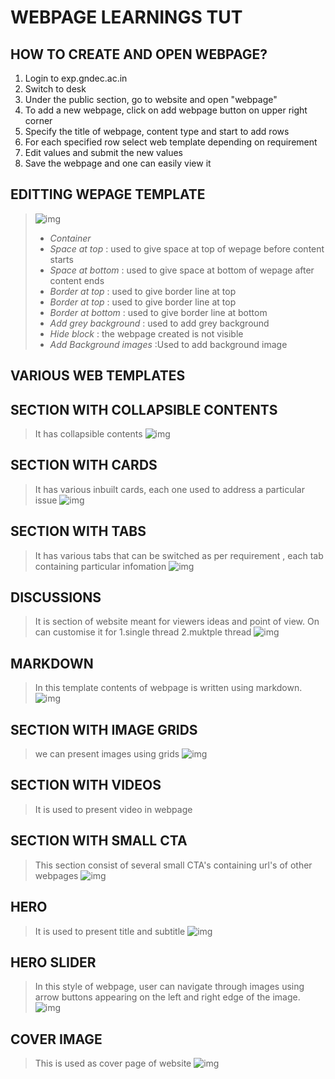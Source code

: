 # WEBPAGE LEARNINGS TUT
## HOW TO CREATE AND OPEN WEBPAGE?
1. Login to exp.gndec.ac.in
2. Switch to desk
3. Under the public section, go to website and open "webpage"
4. To add a new webpage, click on add webpage button on upper right corner
5. Specify the title of webpage, content type and start to add rows
6. For each specified row select web template depending on requirement
7. Edit values and submit the new values
8. Save the webpage and one can easily view it

## EDITTING WEPAGE TEMPLATE
>![img](Screenshot%20(267).png)
>* *Container* 
>* *Space at top* : used to give space at top of wepage before content starts
>* *Space at bottom* : used to give space at bottom of wepage after content ends
>* *Border at top* : used to give border line at top
>* *Border at top* : used to give border line at top
>* *Border at bottom* : used to give border line at bottom
>* *Add grey background* : used to add grey background
>* *Hide block* : the webpage created is not visible
>* *Add Background images* :Used to add background image

## VARIOUS WEB TEMPLATES 

## SECTION WITH COLLAPSIBLE CONTENTS
>It has collapsible contents
> ![img](Screenshot%20(270).png)


## SECTION WITH CARDS
>It has various inbuilt cards, each one used to address a particular issue
> ![img](Screenshot%20(271).png)

## SECTION WITH TABS
>It has various tabs that can be switched as per requirement , each tab containing particular infomation 
> ![img](Screenshot%20(272).png)


## DISCUSSIONS
>It is section of website meant for viewers ideas and point of view. On can customise it for
> 1.single thread
> 2.muktple thread
> ![img](Screenshot%20(274).png)

## MARKDOWN
>In this template contents of webpage is written using markdown.
>![img](Screenshot%20(273).png)


## SECTION WITH IMAGE GRIDS
>we can present images using grids
>![img](Screenshot%20(276).png)

## SECTION WITH VIDEOS
>It is used to present video in webpage 


## SECTION WITH SMALL CTA
>This section consist of several small CTA's containing url's of other webpages
>![img](Screenshot%20(275).png)


## HERO
>It is used to present title and subtitle
>![img](Screenshot%20(277).png)

## HERO SLIDER
>In this style of webpage, user can navigate through images using arrow buttons appearing on the left and right edge of the image. 
>![img](Screenshot%20(278).png)


## COVER IMAGE 
>This is used as cover page of website
>![img](shutterstock-709918504.webp)
